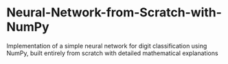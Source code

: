 # Neural-Network-from-Scratch-with-NumPy
Implementation of a simple neural network for digit classification using NumPy, built entirely from scratch with detailed mathematical explanations
